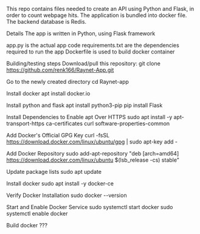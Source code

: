 This repo contains files needed to create an API using Python and Flask, in order to count webpage hits. The application is bundled into docker file. The backend database is Redis.


Details
The app is written in Python, using Flask framework

app.py is the actual app code
requirements.txt are the dependencies required to run the app
Dockerfile is used to build docker container

Building/testing steps
Download/pull this repository: git clone https://github.com/renk166/Raynet-App.git

Go to the newly created directory cd Raynet-app

Install docker 
apt install docker.io

Install python and flask
apt install python3-pip
pip install Flask

Install Dependencies to Enable apt Over HTTPS
sudo apt install -y apt-transport-https ca-certificates curl software-properties-common

Add Docker's Official GPG Key
curl -fsSL https://download.docker.com/linux/ubuntu/gpg | sudo apt-key add -

Add Docker Repository
sudo add-apt-repository "deb [arch=amd64] https://download.docker.com/linux/ubuntu $(lsb_release -cs) stable"

Update package lists
sudo apt update

Install docker 
sudo apt install -y docker-ce

Verify Docker Installation
sudo docker --version

Start and Enable Docker Service
sudo systemctl start docker
sudo systemctl enable docker

Build docker ???


